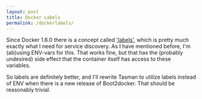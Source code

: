 ```yaml
---
layout: post
title: Docker Labels
permalink: /dockerlabels/
---
```

Since Docker 1.6.0 there is a concept called ['labels'](https://github.com/docker/docker/pull/9882), which is pretty much exactly what I need for service discovery. As I have mentioned before, I'm (ab)using ENV-vars for this. That works fine, but that has the (probably undesired) side effect that the container itself has access to these variables.

So labels are definitely better, and I'll rewrite Tasman to utilize labels instead of ENV when there is a new release of Boot2docker. That should be reasonably trivial.
 
